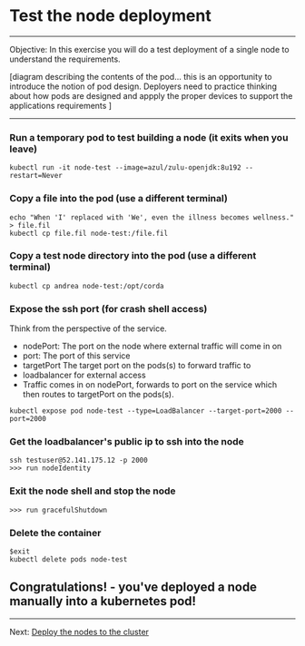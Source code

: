 
# Test the node deployment
---

Objective: In this exercise you will do a test deployment of a single node to understand the requirements.


[diagram describing the contents of the pod... this is an opportunity to introduce the notion of pod design. Deployers need to practice thinking about how pods are designed and appply the proper devices to support the applications requirements ]

---

### Run a temporary pod to test building a node (it exits when you leave)
```
kubectl run -it node-test --image=azul/zulu-openjdk:8u192 --restart=Never
```

### Copy a file into the pod (use a different terminal)
```
echo "When 'I' replaced with 'We', even the illness becomes wellness." > file.fil
kubectl cp file.fil node-test:/file.fil
```

### Copy a test node directory into the pod (use a different terminal)
```
kubectl cp andrea node-test:/opt/corda
```

### Expose the ssh port (for crash shell access)
Think from the perspective of the service.
- nodePort: The port on the node where external traffic will come in on
- port: The port of this service
- targetPort The target port on the pods(s) to forward traffic to
- loadbalancer for external access
- Traffic comes in on nodePort, forwards to port on the service which then routes to targetPort on the pods(s).
```
kubectl expose pod node-test --type=LoadBalancer --target-port=2000 --port=2000
```

### Get the loadbalancer's public ip to ssh into the node 
```
ssh testuser@52.141.175.12 -p 2000
>>> run nodeIdentity
```

### Exit the node shell and stop the node
```
>>> run gracefulShutdown
```
### Delete the container
```
$exit
kubectl delete pods node-test
```

## Congratulations! - you've deployed a node manually into a kubernetes pod!

---
 Next: [Deploy the nodes to the cluster](/deploy-bootstrapped-nodes-example/docs/04-deploy-nodes-to-cluster.md)
